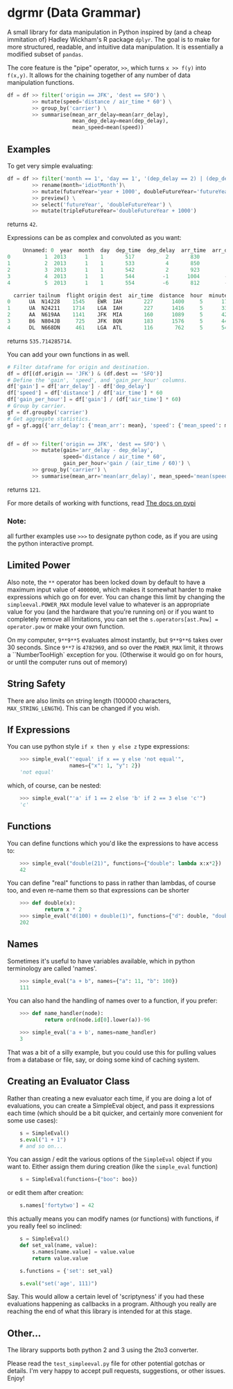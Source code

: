 # dgrmr (Data Grammar)


A small library for data manipulation in Python inspired by (and 
a cheap immitation of) Hadley Wickham's R package `dplyr`. The goal is to
make for more structured, readable, and intuitive data manipulation. It 
is essentially a modified subset of `pandas`.


The core feature is the "pipe" operator, `>>`, which turns `x >> f(y)`
into `f(x,y)`. It allows for the chaining together of any number
of data manipulation functions.


```python
df = df >> filter('origin == JFK', 'dest == SFO') \
        >> mutate(speed='distance / air_time * 60') \
        >> group_by('carrier') \
        >> summarise(mean_arr_delay=mean(arr_delay),
                     mean_dep_delay=mean(dep_delay),
                     mean_speed=mean(speed))
```




## Examples

To get very simple evaluating:

```python
df = df >> filter('month == 1', 'day == 1', '(dep_delay == 2) | (dep_delay == 3)') \
        >> rename(month='idiotMonth')\
        >> mutate(futureYear='year + 1000', doubleFutureYear='futureYear + 1000') \
        >> preview() \
        >> select('futureYear', 'doubleFutureYear') \
        >> mutate(tripleFutureYear='doubleFutureYear + 1000')
```

returns `42`.

Expressions can be as complex and convoluted as you want:

```python
     Unnamed: 0  year  month  day  dep_time  dep_delay  arr_time  arr_delay  \
0           1  2013      1    1       517          2       830         11   
1           2  2013      1    1       533          4       850         20   
2           3  2013      1    1       542          2       923         33   
3           4  2013      1    1       544         -1      1004        -18   
4           5  2013      1    1       554         -6       812        -25   

  carrier tailnum  flight origin dest  air_time  distance  hour  minute  
0      UA  N14228    1545    EWR  IAH       227      1400     5      17  
1      UA  N24211    1714    LGA  IAH       227      1416     5      33  
2      AA  N619AA    1141    JFK  MIA       160      1089     5      42  
3      B6  N804JB     725    JFK  BQN       183      1576     5      44  
4      DL  N668DN     461    LGA  ATL       116       762     5      54  
```

returns `535.714285714`.

You can add your own functions in as well.

```python
# Filter dataframe for origin and destination.
df = df[(df.origin == 'JFK') & (df.dest == 'SFO')]
# Define the 'gain', 'speed', and 'gain_per_hour' columns.
df['gain'] = df['arr_delay'] - df['dep_delay']
df['speed'] = df['distance'] / df['air_time'] * 60
df['gain_per_hour'] = df['gain'] / (df['air_time'] * 60)
# Group by carrier.
gf = df.groupby('carrier')
# Get aggregate statistics.
gf = gf.agg({'arr_delay': {'mean_arr': mean}, 'speed': {'mean_speed': mean}})


df = df >> filter('origin == JFK', 'dest == SFO') \
        >> mutate(gain='arr_delay - dep_delay',
                  speed='distance / air_time * 60',
                  gain_per_hour='gain / (air_time / 60)') \
        >> group_by('carrier') \
        >> summarise(mean_arr='mean(arr_delay)', mean_speed='mean(speed)')
```

returns `121`.

For more details of working with functions, read [The docs on pypi](https://pypi.python.org/pypi/simpleeval)

### Note:
all further examples use `>>>` to designate python code, as if you are using the python interactive
prompt.

## Limited Power

Also note, the `**` operator has been locked down by default to have a maximum input value
of `4000000`, which makes it somewhat harder to make expressions which go on for ever.  You
can change this limit by changing the `simpleeval.POWER_MAX` module level value to whatever
is an appropriate value for you (and the hardware that you're running on) or if you want to
completely remove all limitations, you can set the `s.operators[ast.Pow] = operator.pow` or make
your own function.

On my computer, `9**9**5` evaluates almost instantly, but `9**9**6` takes over 30 seconds.
Since `9**7` is `4782969`, and so over the `POWER_MAX` limit, it throws a
``NumberTooHigh` exception for you. (Otherwise it would go on for hours, or until the computer
runs out of memory)

## String Safety

There are also limits on string length (100000 characters, `MAX_STRING_LENGTH`).
This can be changed if you wish.

## If Expressions

You can use python style `if x then y else z` type expressions:

```python
    >>> simple_eval("'equal' if x == y else 'not equal'",
                    names={"x": 1, "y": 2})
    'not equal'
```
which, of course, can be nested:

```python
    >>> simple_eval("'a' if 1 == 2 else 'b' if 2 == 3 else 'c'")
    'c'
```

## Functions

You can define functions which you'd like the expressions to have access to:

```python
    >>> simple_eval("double(21)", functions={"double": lambda x:x*2})
    42
```

You can define "real" functions to pass in rather than lambdas, of course too, and even re-name them so that expressions can be shorter

```python
    >>> def double(x):
            return x * 2
    >>> simple_eval("d(100) + double(1)", functions={"d": double, "double":double})
    202
```

## Names

Sometimes it's useful to have variables available, which in python terminology are called 'names'.

```python
    >>> simple_eval("a + b", names={"a": 11, "b": 100})
    111
```

You can also hand the handling of names over to a function, if you prefer:

```python
    >>> def name_handler(node):
            return ord(node.id[0].lower(a))-96

    >>> simple_eval('a + b', names=name_handler)
    3
```

That was a bit of a silly example, but you could use this for pulling values from a database or file, say, or doing some kind of caching system.

## Creating an Evaluator Class

Rather than creating a new evaluator each time, if you are doing a lot of evaluations,
you can create a SimpleEval object, and pass it expressions each time (which should be a bit quicker, and certainly more convenient for some use cases):

```python
    s = SimpleEval()
    s.eval("1 + 1")
    # and so on...
```
You can assign / edit the various options of the `SimpleEval` object if you want to.
Either assign them during creation (like the `simple_eval` function)

```python
    s = SimpleEval(functions={"boo": boo})
```

or edit them after creation:

```python
    s.names['fortytwo'] = 42
```

this actually means you can modify names (or functions) with functions, if you really feel so inclined:

```python
    s = SimpleEval()
    def set_val(name, value):
        s.names[name.value] = value.value
        return value.value

    s.functions = {'set': set_val}

    s.eval("set('age', 111)")
```
Say.  This would allow a certain level of 'scriptyness' if you had these evaluations happening as callbacks in a program.  Although you really are reaching the end of what this library is intended for at this stage.

## Other...

The library supports both python 2 and 3 using the 2to3 converter.

Please read the `test_simpleeval.py` file for other potential gotchas or details.  I'm very happy to accept pull requests, suggestions, or other issues.  Enjoy!
